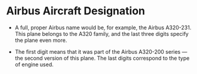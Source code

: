 # Airbus Aircraft Designation

- A full, proper Airbus name would be, for example, the Airbus A320-231. This plane belongs to the A320 family, and the last three digits specify the plane even more.

- The first digit means that it was part of the Airbus A320-200 series — the second version of this plane. The last digits correspond to the type of engine used.

<aircraft-models/>
